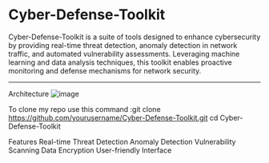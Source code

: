 # Cyber-Defense-Toolkit
Cyber-Defense-Toolkit is a suite of tools designed to enhance cybersecurity by providing real-time threat detection, anomaly detection in network traffic, and automated vulnerability assessments. Leveraging machine learning and data analysis techniques, this toolkit enables proactive monitoring and defense mechanisms for network security.
**************************************************************************************************
Architecture 
![image](https://github.com/user-attachments/assets/91374275-73b2-40a2-ac80-cfae55675a64)


To clone my repo use this command :git clone https://github.com/yourusername/Cyber-Defense-Toolkit.git
cd Cyber-Defense-Toolkit

Features
Real-time Threat Detection
Anomaly Detection
Vulnerability Scanning
Data Encryption
User-friendly Interface
